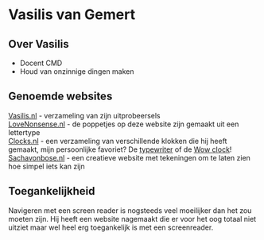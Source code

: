 # Vasilis van Gemert
## Over Vasilis
* Docent CMD
* Houd van onzinnige dingen maken

## Genoemde websites
[Vasilis.nl](https://vasilis.nl/) - verzameling van zijn uitprobeersels <br>
[LoveNonsense.nl](https://lovenonsense.com/) - de poppetjes op deze website zijn gemaakt uit een lettertype <br>
[Clocks.nl](https://vasilis.nl/clocks/) - een verzameling van verschillende klokken die hij heeft gemaakt, mijn persoonlijke favoriet? De [typewriter](https://vasilis.nl/clocks/typewriter-clock/02/) of de [Wow clock](https://vasilis.nl/wowclock/)! <br>
[Sachavonbose.nl](https://sachavonbose.nl/tekeningen/) - een creatieve website met tekeningen om te laten zien hoe simpel iets kan zijn


## Toegankelijkheid
Navigeren met een screen reader is nogsteeds veel moeilijker dan het zou moeten zijn. Hij heeft een website nagemaakt die er voor het oog totaal niet uitziet maar wel heel erg toegankelijk is met een screenreader.
